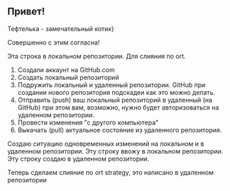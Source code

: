 ## Привет!

Тефтелька - замечательный котик)

Совершенно с этим согласна!

Эта строка в локальном репозитории. Для слияния по ort.

1. Создали аккаунт на GitHub.com
2. Создать локальный репозиторий
3. Подружить локальный и удаленный репозитории. GitHub при создании нового репозитория подскадеи как это можно делать.
4. Отправить (push) ваш локальный репозиторий в удаленный (на GitHub) при этом вам, возможно, нужно будет авторизоваться на удаленном репозитории.
5. Провести изменения "с другого компьютера"
6. Выкачать (pull) актуальное состояние из удаленного репозитория.

Создаю ситуацию одновременных изменений на локальном и в удаленном репозитории. Эту строку ввожу в локальном репозитории.
Эту строку создаю в удаленном репозитории.

Теперь сделаем слияние по ort strategy, это написано в удаленном репозитории
